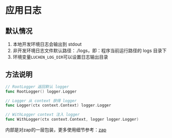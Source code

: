 # 应用日志

## 默认情况

1. 本地开发环境日志会输出到 stdout
2. 非开发环境日志文件默认路径：./logs，即：程序当前运行路径的 logs 目录下
3. 环境变量`LUCHEN_LOG_DIR`可以设置日志输出目录

## 方法说明

```go
// RootLogger 返回默认 logger
func RootLogger() logger.Logger

// Logger 从 context 获得 logger
func Logger(ctx context.Context) logger.Logger

// WithLogger context 注入 logger
func WithLogger(ctx context.Context, logger logger.Logger)
```

内部是对zap的一层包装，更多使用细节参考：[zap](https://github.com/uber-go/zap)
